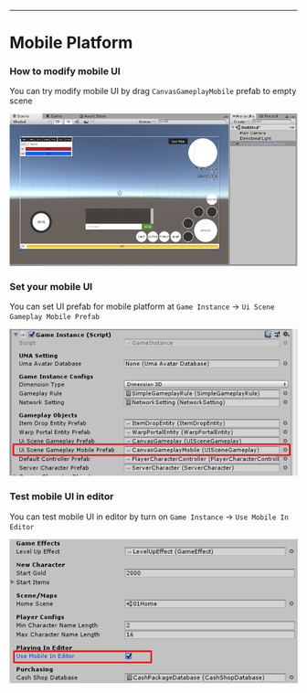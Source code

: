 * * *

Mobile Platform
==============

### How to modify mobile UI
You can try modify mobile UI by drag `CanvasGameplayMobile` prefab to empty scene

![](../images/mobile/1.png)

### Set your mobile UI
You can set UI prefab for mobile platform at `Game Instance` -> `Ui Scene Gameplay Mobile Prefab`

![](../images/mobile/2.png)

### Test mobile UI in editor
You can test mobile UI in editor by turn on `Game Instance` -> `Use Mobile In Editor`

![](../images/mobile/3.png)
